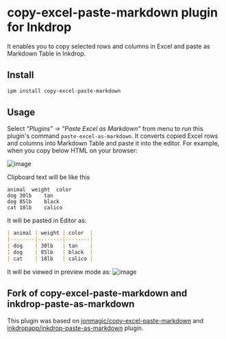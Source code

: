 # copy-excel-paste-markdown plugin for Inkdrop

It enables you to copy selected rows and columns in Excel and paste as Markdown Table in Inkdrop.

## Install

```sh
ipm install copy-excel-paste-markdown
```

## Usage

Select *"Plugins" → "Paste Excel as Markdown"* from menu to run this plugin's command `paste-excel-as-markdown`.
It converts copied Excel rows and columns into Markdown Table and paste it into the editor.
For example, when you copy below HTML on your browser:


![image](https://user-images.githubusercontent.com/5660191/86498023-69536200-bd5a-11ea-970b-61575385422d.png)

Clipboard text will be like this
```
animal	weight	color
dog	30lb	tan
dog	85lb	black
cat	18lb	calico
```

It will be pasted in Editor as:
```markdown
| animal | weight | color  |
|--------|--------|--------|
| dog    | 30lb   | tan    |
| dog    | 85lb   | black  |
| cat    | 18lb   | calico |
```

It will be viewed in preview mode as:
![image](https://user-images.githubusercontent.com/5660191/86497485-3a3bf100-bd58-11ea-934a-da2a1e0a272c.png)

## Fork of copy-excel-paste-markdown and inkdrop-paste-as-markdown

This plugin was based on [jonmagic/copy-excel-paste-markdown](https://github.com/jonmagic/copy-excel-paste-markdown) and [inkdropapp/inkdrop-paste-as-markdown](https://github.com/inkdropapp/inkdrop-paste-as-markdown) plugin.